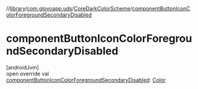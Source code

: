 //[library](../../../index.md)/[com.glovoapp.uds](../index.md)/[CoreDarkColorScheme](index.md)/[componentButtonIconColorForegroundSecondaryDisabled](component-button-icon-color-foreground-secondary-disabled.md)

# componentButtonIconColorForegroundSecondaryDisabled

[androidJvm]\
open override val [componentButtonIconColorForegroundSecondaryDisabled](component-button-icon-color-foreground-secondary-disabled.md): [Color](https://developer.android.com/reference/kotlin/androidx/compose/ui/graphics/Color.html)
